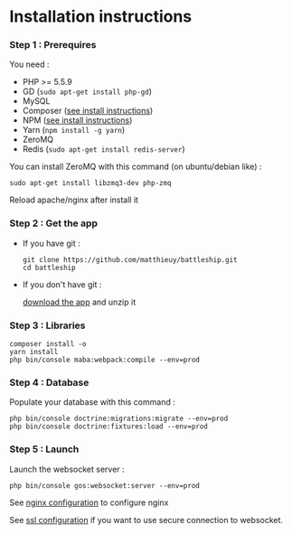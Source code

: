 Installation instructions
=========================

### Step 1 : Prerequires

You need :

- PHP >= 5.5.9
- GD (`sudo apt-get install php-gd`)
- MySQL
- Composer ([see install instructions](https://getcomposer.org/download/))
- NPM ([see install instructions](https://nodejs.org/en/download/package-manager/))
- Yarn (`npm install -g yarn`)
- ZeroMQ
- Redis (`sudo apt-get install redis-server`)

You can install ZeroMQ with this command (on ubuntu/debian like) :

```
sudo apt-get install libzmq3-dev php-zmq
```

Reload apache/nginx after install it


### Step 2 : Get the app

-  If you have git :

    ```
    git clone https://github.com/matthieuy/battleship.git
    cd battleship
    ```
- If you don't have git :
 
    [download the app](https://github.com/matthieuy/battleship/releases) and unzip it 


### Step 3 : Libraries

```
composer install -o
yarn install
php bin/console maba:webpack:compile --env=prod
```

### Step 4 : Database

Populate your database with this command :

```
php bin/console doctrine:migrations:migrate --env=prod
php bin/console doctrine:fixtures:load --env=prod
```

### Step 5 : Launch

Launch the websocket server :
```
php bin/console gos:websocket:server --env=prod
```

See [nginx configuration](nginx.md) to configure nginx

See [ssl configuration](ssl.md) if you want to use secure connection to websocket.
